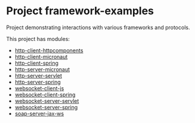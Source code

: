 # Project framework-examples
Project demonstrating interactions with various frameworks and protocols.

This project has modules: 
* [http-client-httpcomponents](http-client-httpcomponents/README.md#http-client-httpcomponents)
* [http-client-micronaut](http-client-micronaut/README.md#http-client-micronaut)
* [http-client-spring](http-client-spring/README.md#http-client-spring)
* [http-server-micronaut](http-server-micronaut/README.md#http-server-micronaut)
* [http-server-servlet](http-server-servlet/README.md#http-server-servlet)
* [http-server-spring](http-server-spring/README.md#http-server-spring)
* [websocket-client-js](websocket-client-js/README.md#websocket-client-js)
* [websocket-client-spring](websocket-client-spring/README.md#websocket-client-spring)
* [websocket-server-servlet](websocket-server-servlet/README.md#websocket-server-servlet)
* [websocket-server-spring](websocket-server-spring/README.md#websocket-server-spring)
* [soap-server-jax-ws](soap-server-jax-ws/README.md#soap-server-jax-ws)
